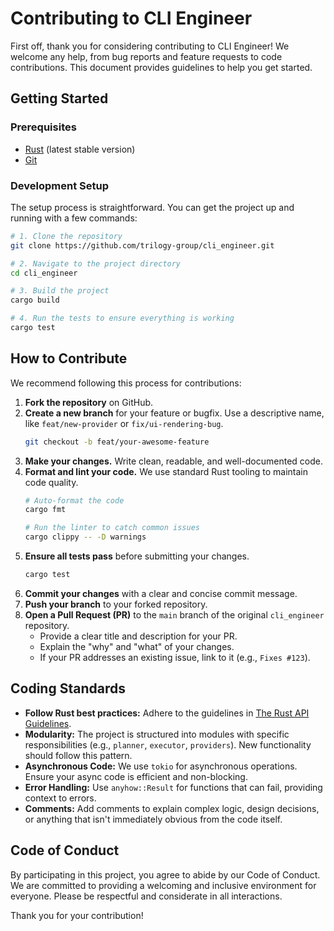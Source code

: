 # Contributing to CLI Engineer

First off, thank you for considering contributing to CLI Engineer! We welcome any help, from bug reports and feature requests to code contributions. This document provides guidelines to help you get started.

## Getting Started

### Prerequisites

- [Rust](https://www.rust-lang.org/tools/install) (latest stable version)
- [Git](https://git-scm.com/)

### Development Setup

The setup process is straightforward. You can get the project up and running with a few commands:

```bash
# 1. Clone the repository
git clone https://github.com/trilogy-group/cli_engineer.git

# 2. Navigate to the project directory
cd cli_engineer

# 3. Build the project
cargo build

# 4. Run the tests to ensure everything is working
cargo test
```

## How to Contribute

We recommend following this process for contributions:

1.  **Fork the repository** on GitHub.
2.  **Create a new branch** for your feature or bugfix. Use a descriptive name, like `feat/new-provider` or `fix/ui-rendering-bug`.
    ```bash
    git checkout -b feat/your-awesome-feature
    ```
3.  **Make your changes.** Write clean, readable, and well-documented code.
4.  **Format and lint your code.** We use standard Rust tooling to maintain code quality.
    ```bash
    # Auto-format the code
    cargo fmt

    # Run the linter to catch common issues
    cargo clippy -- -D warnings
    ```
5.  **Ensure all tests pass** before submitting your changes.
    ```bash
    cargo test
    ```
6.  **Commit your changes** with a clear and concise commit message.
7.  **Push your branch** to your forked repository.
8.  **Open a Pull Request (PR)** to the `main` branch of the original `cli_engineer` repository.
    - Provide a clear title and description for your PR.
    - Explain the "why" and "what" of your changes.
    - If your PR addresses an existing issue, link to it (e.g., `Fixes #123`).

## Coding Standards

- **Follow Rust best practices:** Adhere to the guidelines in [The Rust API Guidelines](https://rust-lang.github.io/api-guidelines/).
- **Modularity:** The project is structured into modules with specific responsibilities (e.g., `planner`, `executor`, `providers`). New functionality should follow this pattern.
- **Asynchronous Code:** We use `tokio` for asynchronous operations. Ensure your async code is efficient and non-blocking.
- **Error Handling:** Use `anyhow::Result` for functions that can fail, providing context to errors.
- **Comments:** Add comments to explain complex logic, design decisions, or anything that isn't immediately obvious from the code itself.

## Code of Conduct

By participating in this project, you agree to abide by our Code of Conduct. We are committed to providing a welcoming and inclusive environment for everyone. Please be respectful and considerate in all interactions.

Thank you for your contribution!